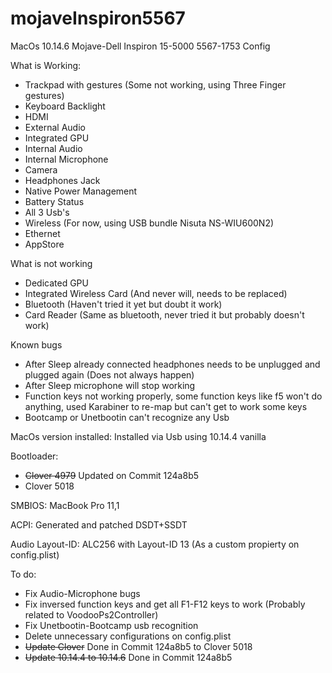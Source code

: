 # mojaveInspiron5567
MacOs 10.14.6 Mojave-Dell Inspiron 15-5000 5567-1753 Config

What is Working:

- Trackpad with gestures (Some not working, using Three Finger gestures)
- Keyboard Backlight
- HDMI
- External Audio
- Integrated GPU
- Internal Audio
- Internal Microphone
- Camera
- Headphones Jack
- Native Power Management
- Battery Status
- All 3 Usb's
- Wireless (For now, using USB bundle Nisuta NS-WIU600N2)
- Ethernet
- AppStore


What is not working

- Dedicated GPU
- Integrated Wireless Card (And never will, needs to be replaced)
- Bluetooth (Haven't tried it yet but doubt it work)
- Card Reader (Same as bluetooth, never tried it but probably doesn't work)

Known bugs

- After Sleep already connected headphones needs to be unplugged and plugged again (Does not always happen)
- After Sleep microphone will stop working
- Function keys not working properly, some function keys like f5 won't do anything, used Karabiner to re-map but can't get to work some keys
- Bootcamp or Unetbootin can't recognize any Usb


MacOs version installed: Installed via Usb using 10.14.4 vanilla

Bootloader: 
- ~~Clover 4979~~ Updated on Commit 124a8b5
- Clover 5018

SMBIOS: MacBook Pro 11,1

ACPI: Generated and patched DSDT+SSDT

Audio Layout-ID: ALC256 with Layout-ID 13 (As a custom propierty on config.plist)

To do:

- Fix Audio-Microphone bugs
- Fix inversed function keys and get all F1-F12 keys to work (Probably related to VoodooPs2Controller)
- Fix Unetbootin-Bootcamp usb recognition
- Delete unnecessary configurations on config.plist
- ~~Update Clover~~ Done in Commit 124a8b5 to Clover 5018
- ~~Update 10.14.4 to 10.14.6~~ Done in Commit 124a8b5
